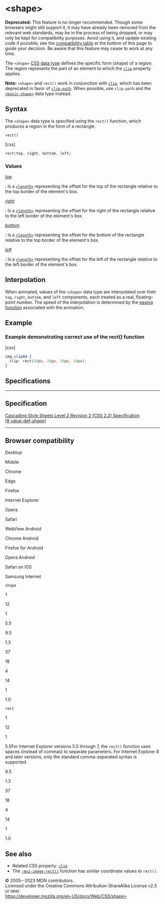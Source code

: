 \<shape\>
=========

**Deprecated:** This feature is no longer recommended. Though some
browsers might still support it, it may have already been removed from
the relevant web standards, may be in the process of being dropped, or
may only be kept for compatibility purposes. Avoid using it, and update
existing code if possible; see the [compatibility
table](#browser_compatibility) at the bottom of this page to guide your
decision. Be aware that this feature may cease to work at any time.

The `<shape>` [CSS](https://developer.mozilla.org/en-US/docs/Web/CSS)
[data type](css_types.md) defines the specific form (shape) of a region.
The region represents the part of an element to which the [`clip`](clip.md)
property applies.

**Note:** `<shape>` and `rect()` work in conjunction with
[`clip`](clip.md), which has been deprecated in favor of
[`clip-path`](clip-path.md). When possible, use `clip-path` and the
[`<basic-shape>`](basic-shape.md) data type instead.

Syntax
------

The `<shape>` data type is specified using the `rect()` function, which
produces a region in the form of a rectangle.

`rect()`

[css]

```css
rect(top, right, bottom, left)
```

### Values

[*top*](#top)

:   Is a [`<length>`](length.md) representing the offset for the top of the
    rectangle relative to the top border of the element\'s box.

[*right*](#right)

:   Is a [`<length>`](length.md) representing the offset for the right of
    the rectangle relative to the left border of the element\'s box.

[*bottom*](#bottom)

:   Is a [`<length>`](length.md) representing the offset for the bottom of
    the rectangle relative to the top border of the element\'s box.

[*left*](#left)

:   Is a [`<length>`](length.md) representing the offset for the left of
    the rectangle relative to the left border of the element\'s box.

Interpolation
-------------

When animated, values of the `<shape>` data type are interpolated over
their `top`, `right`, `bottom`, and `left` components, each treated as a
real, floating-point number. The speed of the interpolation is
determined by the [easing function](easing-function.md) associated with the
animation.

Example
-------

### Example demonstrating correct use of the rect() function

[css]

```css
img.clip04 {
  clip: rect(10px, 20px, 20px, 10px);
}
```

Specifications
--------------

  ---------------------------------------------------------------------------

Specification
  ---------------------------------------------------------------------------

  [Cascading Style Sheets Level 2 Revision 2 (CSS 2.2) Specification\
  [\#
  value-def-shape]](https://drafts.csswg.org/css2/#value-def-shape)

  ---------------------------------------------------------------------------

Browser compatibility
---------------------

Desktop

Mobile

Chrome

Edge

Firefox

Internet Explorer

Opera

Safari

WebView Android

Chrome Android

Firefox for Android

Opera Android

Safari on IOS

Samsung Internet

`shape`

1

12

1

5.5

9.5

1.3

37

18

4

14

1

1.0

`rect`

1

12

1

5.5For Internet Explorer versions 5.5 through 7, the `rect()` function
uses spaces (instead of commas) to separate parameters. For Internet
Explorer 8 and later versions, only the standard comma-separated syntax
is supported.

9.5

1.3

37

18

4

14

1

1.0

See also
--------

- Related CSS property: [`clip`](clip.md)
- The [`-moz-image-rect()`](-moz-image-rect.md) function has similar
    coordinate values to `rect()`.

© 2005--2023 MDN contributors.\
Licensed under the Creative Commons Attribution-ShareAlike License v2.5
or later.\
https://developer.mozilla.org/en-US/docs/Web/CSS/shape>
